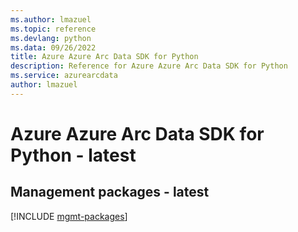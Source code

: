 ```yaml
---
ms.author: lmazuel
ms.topic: reference
ms.devlang: python
ms.data: 09/26/2022
title: Azure Azure Arc Data SDK for Python
description: Reference for Azure Azure Arc Data SDK for Python
ms.service: azurearcdata
author: lmazuel
---
```

# Azure Azure Arc Data SDK for Python - latest

## Management packages - latest
[!INCLUDE [mgmt-packages](azure-arc-data-mgmt-index.md)]